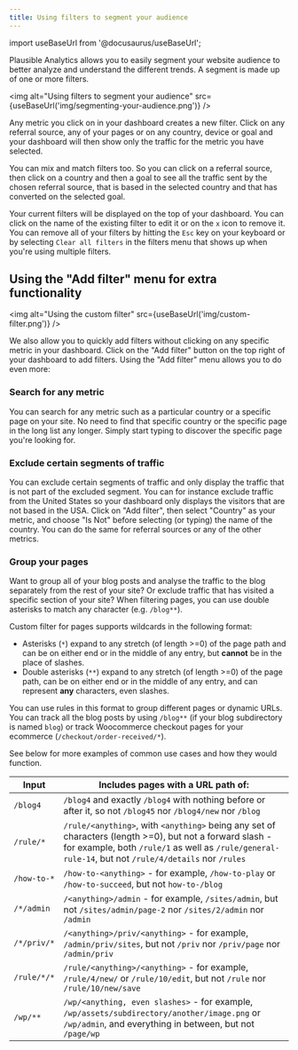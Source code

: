 ```yaml
---
title: Using filters to segment your audience
---
```


import useBaseUrl from '@docusaurus/useBaseUrl';

Plausible Analytics allows you to easily segment your website audience to better analyze and understand the different trends. A segment is made up of one or more filters. 

<img alt="Using filters to segment your audience" src={useBaseUrl('img/segmenting-your-audience.png')} />

Any metric you click on in your dashboard creates a new filter. Click on any referral source, any of your pages or on any country, device or goal and your dashboard will then show only the traffic for the metric you have selected.

You can mix and match filters too. So you can click on a referral source, then click on a country and then a goal to see all the traffic sent by the chosen referral source, that is based in the selected country and that has converted on the selected goal.

Your current filters will be displayed on the top of your dashboard. You can click on the name of the existing filter to edit it or on the `x` icon to remove it. You can remove all of your filters by hitting the `Esc` key on your keyboard or by selecting `Clear all filters` in the filters menu that shows up when you're using multiple filters.

## Using the "Add filter" menu for extra functionality 

<img alt="Using the custom filter" src={useBaseUrl('img/custom-filter.png')} />

We also allow you to quickly add filters without clicking on any specific metric in your dashboard. Click on the "Add filter" button on the top right of your dashboard to add filters. Using the "Add filter" menu allows you to do even more:

### Search for any metric

You can search for any metric such as a particular country or a specific page on your site. No need to find that specific country or the specific page in the long list any longer. Simply start typing to discover the specific page you're looking for.

### Exclude certain segments of traffic

You can exclude certain segments of traffic and only display the traffic that is not part of the excluded segment. You can for instance exclude traffic from the United States so your dashboard only displays the visitors that are not based in the USA. Click on "Add filter", then select "Country" as your metric, and choose "Is Not" before selecting (or typing) the name of the country. You can do the same for referral sources or any of the other metrics.

### Group your pages

Want to group all of your blog posts and analyse the traffic to the blog separately from the rest of your site? Or exclude traffic that has visited a specific section of your site? When filtering pages, you can use double asterisks to match any character (e.g. `/blog**`).

Custom filter for pages supports wildcards in the following format:

- Asterisks (`*`) expand to any stretch (of length >=0) of the page path and can be on either end or in the middle of any entry, but **cannot** be in the place of slashes.
- Double asterisks (`**`) expand to any stretch (of length >=0) of the page path, can be on either end or in the middle of any entry, and can represent **any** characters, even slashes.

You can use rules in this format to group different pages or dynamic URLs. You can track all the blog posts by using `/blog**` (if your blog subdirectory is named `blog`) or track Woocommerce checkout pages for your ecommerce (`/checkout/order-received/*`). 

See below for more examples of common use cases and how they would function.

| Input | Includes pages with a URL path of: |
| ------------- | ------------- |
| `/blog4` | `/blog4` and exactly `/blog4` with nothing before or after it, so not `/blog45` nor `/blog4/new` nor `/blog` |
| `/rule/*` | `/rule/<anything>`, with `<anything>` being any set of characters (length >=0), but not a forward slash - for example, both `/rule/1` as well as `/rule/general-rule-14`, but not `/rule/4/details` nor `/rules` |
| `/how-to-*` | `/how-to-<anything>` - for example, `/how-to-play` or `/how-to-succeed`, but not `how-to-/blog` |
| `/*/admin` | `/<anything>/admin` - for example, `/sites/admin`, but not `/sites/admin/page-2` nor `/sites/2/admin` nor `/admin` |
| `/*/priv/*` | `/<anything>/priv/<anything>` - for example, `/admin/priv/sites`, but not `/priv` nor `/priv/page` nor `/admin/priv` |
| `/rule/*/*` | `/rule/<anything>/<anything>` - for example, `/rule/4/new/` or `/rule/10/edit`, but not `/rule` nor `/rule/10/new/save` |
| `/wp/**` | `/wp/<anything, even slashes>` - for example, `/wp/assets/subdirectory/another/image.png` or `/wp/admin`, and everything in between, but not `/page/wp`

<br />
